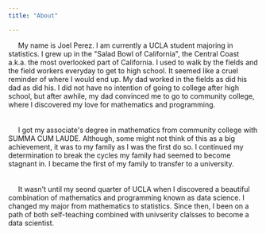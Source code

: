 ```yaml
---
title: "About"

---
```


 &nbsp;&nbsp;&nbsp;&nbsp; My name is Joel Perez. I am currently a UCLA student majoring in statistics. I grew up in the "Salad Bowl of California", the Central Coast a.k.a. the most overlooked part of California. I used to walk by the fields and the field workers everyday to get to high school. It seemed like a cruel reminder of where I would end up. My dad worked in the fields as did his dad as did his. I did not have no intention of going to college after high school, but after awhile, my dad convinced me to go to community college, where I discovered my love for mathematics and programming.  
 <br />  
 &nbsp;&nbsp;&nbsp;&nbsp; I got my associate's degree in mathematics from community college with SUMMA CUM LAUDE. Although, some might not think of this as a big achievement, it was to my family as I was the first do so. I continued my determination to break the cycles my family had seemed to become stagnant in. I became the first of my family to transfer to a university.  
 <br />  
 &nbsp;&nbsp;&nbsp;&nbsp; It wasn't until my seond quarter of UCLA when I discovered a beautiful combination of mathematics and programming known as data science. I changed my major from mathematics to statistics. Since then, I been on a path of both self-teaching combined with univserity clalsses to become a data scientist.
